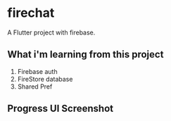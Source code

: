 # firechat

A Flutter project with firebase.

## What i'm learning from this project

1. Firebase auth
2. FireStore database
3. Shared Pref

## Progress UI Screenshot
